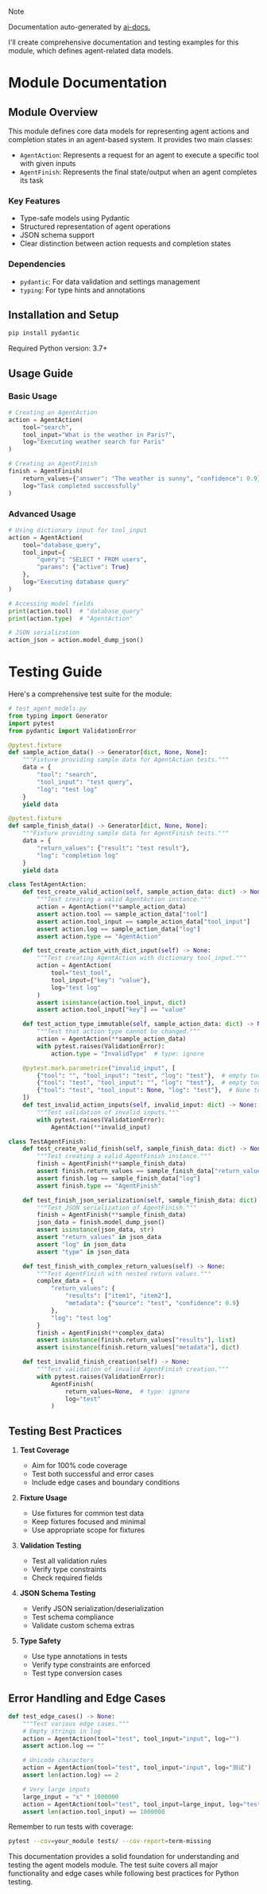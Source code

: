 
> [!NOTE]
> Documentation auto-generated by [ai-docs.](https://github.com/connor-john/ai-docs)

I'll create comprehensive documentation and testing examples for this module, which defines agent-related data models.

# Module Documentation

## Module Overview

This module defines core data models for representing agent actions and completion states in an agent-based system. It provides two main classes:
- `AgentAction`: Represents a request for an agent to execute a specific tool with given inputs
- `AgentFinish`: Represents the final state/output when an agent completes its task

### Key Features
- Type-safe models using Pydantic
- Structured representation of agent operations
- JSON schema support
- Clear distinction between action requests and completion states

### Dependencies
- `pydantic`: For data validation and settings management
- `typing`: For type hints and annotations

## Installation and Setup

```bash
pip install pydantic
```

Required Python version: 3.7+

## Usage Guide

### Basic Usage

```python
# Creating an AgentAction
action = AgentAction(
    tool="search",
    tool_input="What is the weather in Paris?",
    log="Executing weather search for Paris"
)

# Creating an AgentFinish
finish = AgentFinish(
    return_values={"answer": "The weather is sunny", "confidence": 0.9},
    log="Task completed successfully"
)
```

### Advanced Usage

```python
# Using dictionary input for tool_input
action = AgentAction(
    tool="database_query",
    tool_input={
        "query": "SELECT * FROM users",
        "params": {"active": True}
    },
    log="Executing database query"
)

# Accessing model fields
print(action.tool)  # "database_query"
print(action.type)  # "AgentAction"

# JSON serialization
action_json = action.model_dump_json()
```

# Testing Guide

Here's a comprehensive test suite for the module:

```python
# test_agent_models.py
from typing import Generator
import pytest
from pydantic import ValidationError

@pytest.fixture
def sample_action_data() -> Generator[dict, None, None]:
    """Fixture providing sample data for AgentAction tests."""
    data = {
        "tool": "search",
        "tool_input": "test query",
        "log": "test log"
    }
    yield data

@pytest.fixture
def sample_finish_data() -> Generator[dict, None, None]:
    """Fixture providing sample data for AgentFinish tests."""
    data = {
        "return_values": {"result": "test result"},
        "log": "completion log"
    }
    yield data

class TestAgentAction:
    def test_create_valid_action(self, sample_action_data: dict) -> None:
        """Test creating a valid AgentAction instance."""
        action = AgentAction(**sample_action_data)
        assert action.tool == sample_action_data["tool"]
        assert action.tool_input == sample_action_data["tool_input"]
        assert action.log == sample_action_data["log"]
        assert action.type == "AgentAction"

    def test_create_action_with_dict_input(self) -> None:
        """Test creating AgentAction with dictionary tool_input."""
        action = AgentAction(
            tool="test_tool",
            tool_input={"key": "value"},
            log="test log"
        )
        assert isinstance(action.tool_input, dict)
        assert action.tool_input["key"] == "value"

    def test_action_type_immutable(self, sample_action_data: dict) -> None:
        """Test that action type cannot be changed."""
        action = AgentAction(**sample_action_data)
        with pytest.raises(ValidationError):
            action.type = "InvalidType"  # type: ignore

    @pytest.mark.parametrize("invalid_input", [
        {"tool": "", "tool_input": "test", "log": "test"},  # empty tool
        {"tool": "test", "tool_input": "", "log": "test"},  # empty tool_input
        {"tool": "test", "tool_input": None, "log": "test"},  # None tool_input
    ])
    def test_invalid_action_inputs(self, invalid_input: dict) -> None:
        """Test validation of invalid inputs."""
        with pytest.raises(ValidationError):
            AgentAction(**invalid_input)

class TestAgentFinish:
    def test_create_valid_finish(self, sample_finish_data: dict) -> None:
        """Test creating a valid AgentFinish instance."""
        finish = AgentFinish(**sample_finish_data)
        assert finish.return_values == sample_finish_data["return_values"]
        assert finish.log == sample_finish_data["log"]
        assert finish.type == "AgentFinish"

    def test_finish_json_serialization(self, sample_finish_data: dict) -> None:
        """Test JSON serialization of AgentFinish."""
        finish = AgentFinish(**sample_finish_data)
        json_data = finish.model_dump_json()
        assert isinstance(json_data, str)
        assert "return_values" in json_data
        assert "log" in json_data
        assert "type" in json_data

    def test_finish_with_complex_return_values(self) -> None:
        """Test AgentFinish with nested return values."""
        complex_data = {
            "return_values": {
                "results": ["item1", "item2"],
                "metadata": {"source": "test", "confidence": 0.9}
            },
            "log": "test log"
        }
        finish = AgentFinish(**complex_data)
        assert isinstance(finish.return_values["results"], list)
        assert isinstance(finish.return_values["metadata"], dict)

    def test_invalid_finish_creation(self) -> None:
        """Test validation of invalid AgentFinish creation."""
        with pytest.raises(ValidationError):
            AgentFinish(
                return_values=None,  # type: ignore
                log="test"
            )
```

## Testing Best Practices

1. **Test Coverage**
   - Aim for 100% code coverage
   - Test both successful and error cases
   - Include edge cases and boundary conditions

2. **Fixture Usage**
   - Use fixtures for common test data
   - Keep fixtures focused and minimal
   - Use appropriate scope for fixtures

3. **Validation Testing**
   - Test all validation rules
   - Verify type constraints
   - Check required fields

4. **JSON Schema Testing**
   - Verify JSON serialization/deserialization
   - Test schema compliance
   - Validate custom schema extras

5. **Type Safety**
   - Use type annotations in tests
   - Verify type constraints are enforced
   - Test type conversion cases

## Error Handling and Edge Cases

```python
def test_edge_cases() -> None:
    """Test various edge cases."""
    # Empty strings in log
    action = AgentAction(tool="test", tool_input="input", log="")
    assert action.log == ""

    # Unicode characters
    action = AgentAction(tool="test", tool_input="input", log="测试")
    assert len(action.log) == 2

    # Very large inputs
    large_input = "x" * 1000000
    action = AgentAction(tool="test", tool_input=large_input, log="test")
    assert len(action.tool_input) == 1000000
```

Remember to run tests with coverage:
```bash
pytest --cov=your_module tests/ --cov-report=term-missing
```

This documentation provides a solid foundation for understanding and testing the agent models module. The test suite covers all major functionality and edge cases while following best practices for Python testing.
